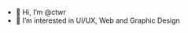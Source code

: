 - 👋 Hi, I’m @ctwr
- 👀 I’m interested in UI/UX, Web and Graphic Design

<!---
ctwr/ctwr is a ✨ special ✨ repository because its `README.md` (this file) appears on your GitHub profile.
You can click the Preview link to take a look at your changes.
--->
